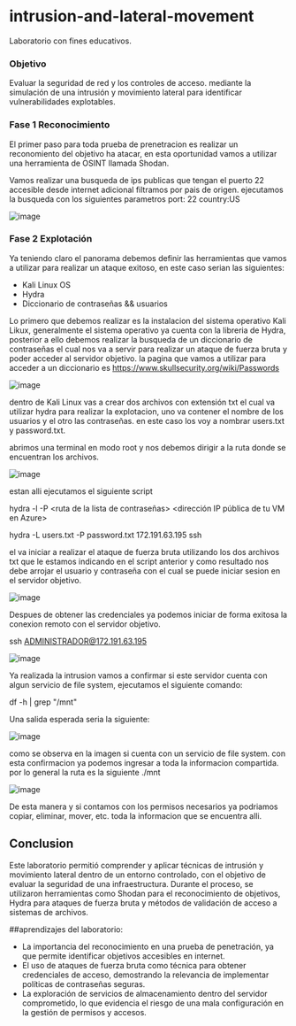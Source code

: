 # intrusion-and-lateral-movement
Laboratorio con fines educativos.

### Objetivo
Evaluar la seguridad de red y los controles de acceso. mediante la simulación de una intrusión y movimiento lateral para identificar vulnerabilidades explotables.

### Fase 1 Reconocimiento

El primer paso para toda prueba de prenetracion es realizar un reconomiento del objetivo ha atacar, en esta oportunidad vamos a utilizar una herramienta de OSINT
llamada Shodan.

Vamos realizar una busqueda de ips publicas que tengan el puerto 22 accesible desde internet adicional filtramos por pais de origen. ejecutamos la busqueda con los siguientes parametros
port: 22 country:US

![image](https://github.com/user-attachments/assets/704c1d08-8019-4a42-b523-8f4a207948d5)


### Fase 2 Explotación 

Ya teniendo claro el panorama debemos definir las herramientas que vamos a utilizar para realizar un ataque exitoso, en este caso serian las siguientes: 

- Kali Linux OS 
- Hydra
- Diccionario de contraseñas && usuarios

Lo primero que debemos realizar es la instalacion del sistema operativo Kali Likux, generalmente el sistema operativo ya cuenta con la libreria de Hydra, posterior a ello debemos realizar la busqueda de un diccionario de contraseñas el cual nos va a servir para realizar un ataque de fuerza bruta y poder acceder  al servidor objetivo. la pagina que vamos a utilizar para acceder a un diccionario es https://www.skullsecurity.org/wiki/Passwords

![image](https://github.com/user-attachments/assets/54c3c958-4e2e-4dda-94cf-92ea67ca95db)


dentro de Kali Linux vas a crear dos archivos con extensión txt el cual va utilizar hydra para realizar la explotacion, uno va contener el nombre de los usuarios y el otro las contraseñas. en este caso los voy a nombrar users.txt y password.txt.

abrimos una terminal en modo root y nos debemos dirigir a la ruta donde se encuentran los archivos.

![image](https://github.com/user-attachments/assets/f40aa93e-ce16-4515-946d-af6db9b34a94)


estan alli ejecutamos el siguiente script 

hydra -l <nombre de usuario> -P <ruta de la lista de contraseñas> <dirección IP pública de tu VM en Azure> <protocolo>

hydra -L users.txt -P password.txt 172.191.63.195 ssh


el va iniciar a realizar el ataque de fuerza bruta utilizando los dos archivos txt que le estamos indicando en el script anterior y como resultado nos debe arrojar el usuario y contraseña con el cual se puede iniciar sesion en el servidor objetivo.

![image](https://github.com/user-attachments/assets/4e1a0876-435b-494a-aa4d-1ddb2322e9e0)


Despues de obtener las credenciales ya podemos iniciar de forma exitosa la conexion remoto con el servidor objetivo.

ssh ADMINISTRADOR@172.191.63.195

![image](https://github.com/user-attachments/assets/95bbefd6-8b00-491f-8a0c-c2df65f4689f)


Ya realizada la intrusion vamos a confirmar si este servidor cuenta con algun servicio de file system, ejecutamos el siguiente comando:

df -h | grep "/mnt"

Una salida esperada seria la siguiente:

![image](https://github.com/user-attachments/assets/a6988b47-a69d-46d9-8693-f6f68bd4660a)

como se observa en la imagen si cuenta con un servicio de file system. con esta confirmacion ya podemos ingresar a toda la informacion compartida. por lo general la ruta es la siguiente ./mnt


![image](https://github.com/user-attachments/assets/aaa55bd3-f176-4d20-8d47-f5b61d91febe)

De esta manera y si contamos con los permisos necesarios ya podriamos copiar, eliminar, mover, etc. toda la informacion que se encuentra alli.


## Conclusion 

Este laboratorio permitió comprender y aplicar técnicas de intrusión y movimiento lateral dentro de un entorno controlado, con el objetivo de evaluar la seguridad de una infraestructura. Durante el proceso, se utilizaron herramientas como Shodan para el reconocimiento de objetivos, Hydra para ataques de fuerza bruta y métodos de validación de acceso a sistemas de archivos.

 ##aprendizajes del laboratorio:

- La importancia del reconocimiento en una prueba de penetración, ya que permite identificar objetivos accesibles en internet.
- El uso de ataques de fuerza bruta como técnica para obtener credenciales de acceso, demostrando la relevancia de implementar políticas de contraseñas seguras.
- La exploración de servicios de almacenamiento dentro del servidor comprometido, lo que evidencia el riesgo de una mala configuración en la gestión de permisos y accesos.

